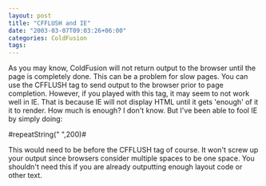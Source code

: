 ```yaml
---
layout: post
title: "CFFLUSH and IE"
date: "2003-03-07T09:03:26+06:00"
categories: ColdFusion 
tags: 
---
```


As you may know, ColdFusion will not return output to the browser until the page is completely done. This can be a problem for slow pages. You can use the CFFLUSH tag to send output to the browser prior to page completion. However, if you played with this tag, it may seem to not work well in IE. That is because IE will not display HTML until it gets 'enough' of it it to render. How much is enough? I don't know. But I've been able to fool IE by simply doing:

#repeatString(" ",200)#

This would need to be before the CFFLUSH tag of course. It won't screw up your output since browsers consider multiple spaces to be one space. You shouldn't need this if you are already outputting enough layout code or other text.